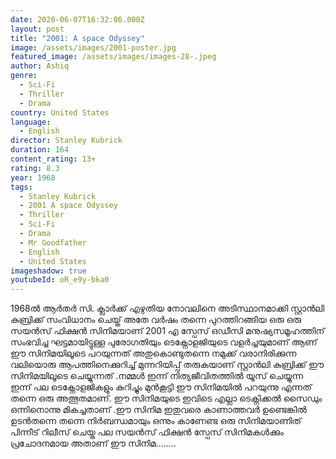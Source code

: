 ```yaml
---
date: 2020-06-07T16:32:06.000Z
layout: post
title: "2001: A space Odyssey"
image: /assets/images/2001-poster.jpg
featured_image: /assets/images/images-28-.jpeg
author: Ashiq
genre:
  - Sci-Fi
  - Thriller
  - Drama
country: United States
language:
  - English
director: Stanley Kubrick
duration: 164
content_rating: 13+
rating: 8.3
year: 1968
tags:
  - Stanley Kubrick
  - 2001 A space Odyssey
  - Thriller
  - Sci-Fi
  - Drama
  - Mr Goodfather
  - English
  - United States
imageshadow: true
youtubeId: oR_e9y-bka0
---
```

1968ൽ﻿ ആർതർ സി. ക്ലാർക്ക് എഴുതിയ നോവലിനെ അടിസ്ഥാനമാക്കി സ്റ്റാൻലി കുബ്രിക്ക് സംവിധാനം ചെയ്ത് അതേ വർഷം തന്നെ പുറത്തിറങ്ങിയ ഒരു ഒരു സയൻസ് ഫിക്ഷൻ സിനിമയാണ് 2001 എ സ്പേസ് ഒഡീസി മനുഷ്യസമൂഹത്തിന് സംഭവിച്ച ഘട്ടമായിട്ടുള്ള  പുരോഗതിയും ടെക്നോളജിയുടെ വളർച്ചയുമാണ് ആണ് ഈ സിനിമയിലൂടെ പറയുന്നത്   അതുകൊണ്ടുതന്നെ നമുക്ക് വരാനിരിക്കുന്ന  വലിയൊരു ആപത്തിനെക്കുറിച്ച് മുന്നറിയിപ്പ് തരുകയാണ് സ്റ്റാൻലി കുബ്രിക്ക് ഈ സിനിമയിലൂടെ ചെയ്യുന്നത് .നമ്മൾ ഇന്ന് നിത്യജീവിതത്തിൽ യൂസ് ചെയ്യുന്ന ഇന്ന് പല ടെക്നോളജികളും കുറിച്ചും മുൻകൂട്ടി ഈ സിനിമയിൽ പറയുന്നു എന്നത് തന്നെ ഒരു അത്ഭുതമാണ്. ഈ സിനിമയുടെ ഇവിടെ എല്ലാ ടെക്നിക്കൽ സൈഡും ഒന്നിനൊന്നു മികച്ചതാണ് .ഈ സിനിമ ഇതുവരെ കാണാത്തവർ ഉണ്ടെങ്കിൽ ഉടൻതന്നെ തന്നെ നിർബന്ധമായും ഒന്നും കാണേണ്ട ഒരു സിനിമയാണിത്
പിന്നീട് റിലീസ് ചെയ്ത  പല സയൻസ് ഫിക്ഷൻ സ്പേസ് സിനിമകൾക്കും  പ്രചോദനമായ അതാണ് ഈ സിനിമ........
